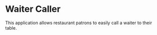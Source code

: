 # Waiter Caller

This application allows restaurant patrons to easily call a waiter to their
table.
